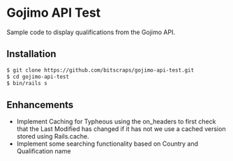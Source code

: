 # Gojimo API Test

Sample code to display qualifications from the Gojimo API.

## Installation

```sh
$ git clone https://github.com/bitscraps/gojimo-api-test.git
$ cd gojimo-api-test
$ bin/rails s
```

## Enhancements

- Implement Caching for Typheous using the on_headers to first check that the
  Last Modified has changed if it has not we use a cached version stored using
Rails.cache.
- Implement some searching functionality based on Country and Qualification name

